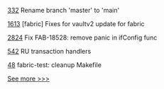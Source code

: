 
[332](https://github.com/hyperledger/aries-vcx/pull/332) Rename branch 'master' to 'main'

[1613](https://github.com/hyperledger-labs/blockchain-automation-framework/pull/1613) [fabric] Fixes for vaultv2 update for fabric

[2824](https://github.com/hyperledger/fabric/pull/2824) Fix FAB-18528: remove panic in ifConfig func

[542](https://github.com/hyperledger/fabric-docs-i18n/pull/542) RU transaction handlers

[48](https://github.com/hyperledger-labs/yui-relayer/pull/48) fabric-test: cleanup Makefile


[See more >>>](https://start-here.hyperledger.org/pull-requests)
